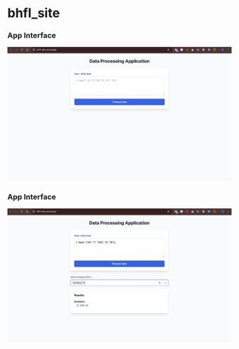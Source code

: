 # bhfl_site

### App Interface
![alt text](/public/1.png)

### App Interface
![alt text](/public/2.png)